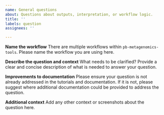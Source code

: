```yaml
---
name: General questions
about: Questions about outputs, interpretation, or workflow logic.
title: ''
labels: question
assignees: ''

---
```


**Name the workflow**
There are multiple workflows within `pb-metagenomics-tools`. Please name the workflow you are using here.

**Describe the question and context**
What needs to be clarified? Provide a clear and concise description of what is needed to answer your question.

**Improvements to documentation**
Please ensure your question is not already addressed in the tutorials and documentation. If it is not, please suggest where additional documentation could be provided to address the question.

**Additional context**
Add any other context or screenshots about the question here.
